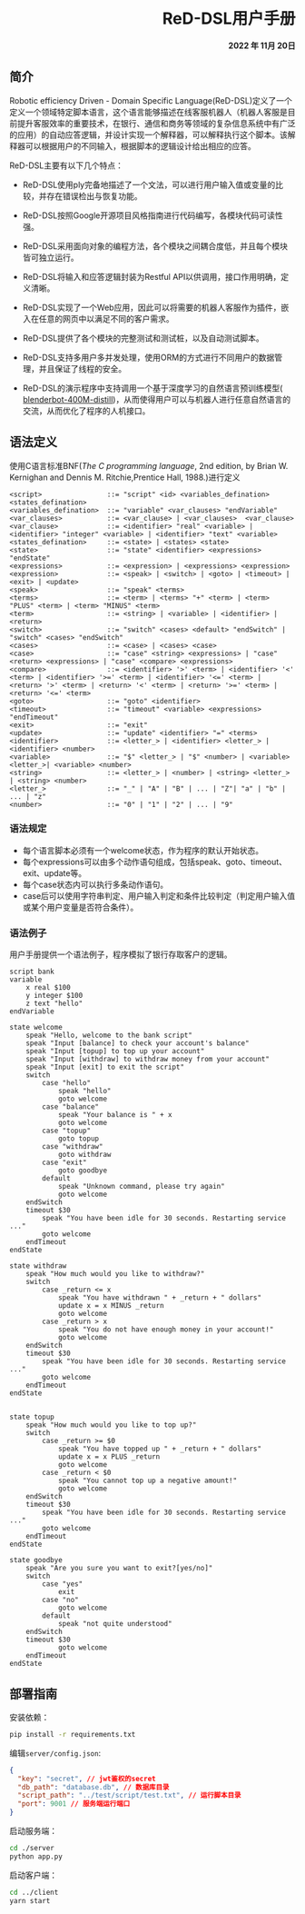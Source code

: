 



# <div align = "right">ReD-DSL用户手册</div>















































**<div align = "right">2022 年 11月 20日</div>**

<div style="page-break-after:always"></div>


<div style="page-break-after:always"></div>

## 简介

Robotic efficiency Driven - Domain Specific Language(ReD-DSL)定义了一个定义一个领域特定脚本语言，这个语言能够描述在线客服机器人（机器人客服是目前提升客服效率的重要技术，在银行、通信和商务等领域的复杂信息系统中有广泛的应用）的自动应答逻辑，并设计实现一个解释器，可以解释执行这个脚本。该解释器可以根据用户的不同输入，根据脚本的逻辑设计给出相应的应答。

ReD-DSL主要有以下几个特点：

* ReD-DSL使用ply完备地描述了一个文法，可以进行用户输入值或变量的比较，并存在错误检出与恢复功能。
* ReD-DSL按照Google开源项目风格指南进行代码编写，各模块代码可读性强。
* ReD-DSL采用面向对象的编程方法，各个模块之间耦合度低，并且每个模块皆可独立运行。

* ReD-DSL将输入和应答逻辑封装为Restful API以供调用，接口作用明确，定义清晰。
* ReD-DSL实现了一个Web应用，因此可以将需要的机器人客服作为插件，嵌入在任意的网页中以满足不同的客户需求。

* ReD-DSL提供了各个模块的完整测试和测试桩，以及自动测试脚本。

* ReD-DSL支持多用户多并发处理，使用ORM的方式进行不同用户的数据管理，并且保证了线程的安全。
* ReD-DSL的演示程序中支持调用一个基于深度学习的自然语言预训练模型([ blenderbot-400M-distill](https://huggingface.co/facebook/blenderbot-400M-distill))，从而使得用户可以与机器人进行任意自然语言的交流，从而优化了程序的人机接口。

<div style="page-break-after:always"></div>

## 语法定义

使用C语言标准BNF(*The C programming language*, 2nd edition, by Brian W. Kernighan and Dennis M. Ritchie,Prentice Hall, 1988.)进行定义

```
<script>				::= "script" <id> <variables_defination> <states_defination>
<variables_defination>  ::= "variable" <var_clauses> "endVariable"
<var_clauses>			::= <var_clause> | <var_clauses>  <var_clause>
<var_clause>			::= <identifier> "real" <variable> | <identifier> "integer" <variable> | <identifier> "text" <variable>
<states_defination> 	::= <state> | <states> <state>
<state>					::= "state" <identifier> <expressions> "endState"
<expressions>			::= <expression> | <expressions> <expression>
<expression>			::= <speak> | <switch> | <goto> | <timeout> | <exit> | <update>
<speak>					::= "speak" <terms>
<terms>					::= <term> | <terms> "+" <term> | <term> "PLUS" <term> | <term> "MINUS" <term>
<term>					::= <string> | <variable> | <identifier> | <return>
<switch> 				::= "switch" <cases> <default> "endSwitch" | "switch" <cases> "endSwitch"
<cases>					::= <case> | <cases> <case>
<case> 					::= "case" <string> <expressions> | "case" <return> <expressions> | "case" <compare> <expressions>
<compare>				::= <identifier> '>' <term> | <identifier> '<' <term> | <identifier> '>=' <term> | <identifier> '<=' <term> | <return> '>' <term> | <return> '<' <term> | <return> '>=' <term> | <return> '<=' <term>
<goto>					::= "goto" <identifier>
<timeout> 				::= "timeout" <variable> <expressions> "endTimeout"
<exit>					::= "exit"
<update>				::= "update" <identifier> "=" <terms>
<identifier> 			::= <letter_> | <identifier> <letter_> | <identifier> <number>
<variable>				::= "$" <letter_> | "$" <number> | <variable> <letter_>| <variable> <number>
<string> 				::= <letter_> | <number> | <string> <letter_> | <string> <number>
<letter_>				::= "_" | "A" | "B" | ... | "Z"| "a" | "b" | ... | "z"
<number>				::= "0" | "1" | "2" | ... | "9"
```

### 语法规定

* 每个语言脚本必须有一个welcome状态，作为程序的默认开始状态。
* 每个expressions可以由多个动作语句组成，包括speak、goto、timeout、exit、update等。
* 每个case状态内可以执行多条动作语句。
* case后可以使用字符串判定、用户输入判定和条件比较判定（判定用户输入值或某个用户变量是否符合条件）。

### 语法例子

用户手册提供一个语法例子，程序模拟了银行存取客户的逻辑。
```
script bank
variable
    x real $100
    y integer $100
    z text "hello"
endVariable

state welcome
    speak "Hello, welcome to the bank script"
    speak "Input [balance] to check your account's balance"
    speak "Input [topup] to top up your account"
    speak "Input [withdraw] to withdraw money from your account"
    speak "Input [exit] to exit the script"
    switch
        case "hello" 
            speak "hello"
            goto welcome
        case "balance"
            speak "Your balance is " + x
            goto welcome
        case "topup" 
            goto topup
        case "withdraw"
            goto withdraw
        case "exit" 
            goto goodbye
        default 
            speak "Unknown command, please try again"
            goto welcome
    endSwitch
    timeout $30 
        speak "You have been idle for 30 seconds. Restarting service ..."
        goto welcome
    endTimeout
endState

state withdraw
    speak "How much would you like to withdraw?"
    switch
        case _return <= x
            speak "You have withdrawn " + _return + " dollars"
            update x = x MINUS _return
            goto welcome
        case _return > x
            speak "You do not have enough money in your account!"
            goto welcome
    endSwitch
    timeout $30 
        speak "You have been idle for 30 seconds. Restarting service ..."
        goto welcome
    endTimeout
endState


state topup
    speak "How much would you like to top up?"
    switch
        case _return >= $0
            speak "You have topped up " + _return + " dollars"
            update x = x PLUS _return
            goto welcome
        case _return < $0
            speak "You cannot top up a negative amount!"
            goto welcome
    endSwitch
    timeout $30 
        speak "You have been idle for 30 seconds. Restarting service ..."
        goto welcome
    endTimeout
endState

state goodbye
    speak "Are you sure you want to exit?[yes/no]"
    switch 
        case "yes"
            exit
        case "no"
            goto welcome
        default
            speak "not quite understood"
    endSwitch
    timeout $30 
            goto welcome
    endTimeout
endState
```

<div style="page-break-after:always"></div>

## 部署指南

安装依赖：

```bash
pip install -r requirements.txt
```

编辑`server/config.json`:

```json
{
  "key": "secret", // jwt鉴权的secret
  "db_path": "database.db", // 数据库目录
  "script_path": "../test/script/test.txt", // 运行脚本目录
  "port": 9001 // 服务端运行端口
}
```

启动服务端：

```bash
cd ./server
python app.py
```

启动客户端：

```bash
cd ../client
yarn start
```



